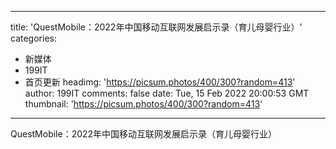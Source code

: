 
---
title: 'QuestMobile：2022年中国移动互联网发展启示录（育儿母婴行业）'
categories: 
 - 新媒体
 - 199IT
 - 首页更新
headimg: 'https://picsum.photos/400/300?random=413'
author: 199IT
comments: false
date: Tue, 15 Feb 2022 20:00:53 GMT
thumbnail: 'https://picsum.photos/400/300?random=413'
---

<div>   
QuestMobile：2022年中国移动互联网发展启示录（育儿母婴行业）  
</div>
            